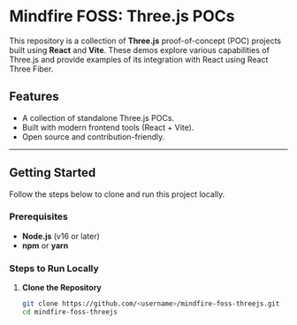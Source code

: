 # Mindfire FOSS: Three.js POCs

This repository is a collection of **Three.js** proof-of-concept (POC) projects built using **React** and **Vite**. These demos explore various capabilities of Three.js and provide examples of its integration with React using React Three Fiber.

## Features
- A collection of standalone Three.js POCs.
- Built with modern frontend tools (React + Vite).
- Open source and contribution-friendly.

---

## Getting Started

Follow the steps below to clone and run this project locally.

### Prerequisites
- **Node.js** (v16 or later)
- **npm** or **yarn**

### Steps to Run Locally
1. **Clone the Repository**  
   ```bash
   git clone https://github.com/<username>/mindfire-foss-threejs.git
   cd mindfire-foss-threejs
